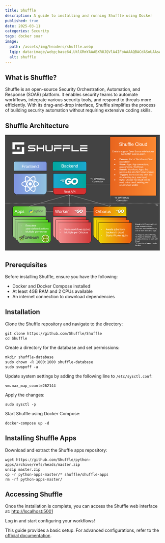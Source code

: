 ```yaml
---
title: Shuffle
description: A guide to installing and running Shuffle using Docker
published: true
date: 2025-03-11
categories: Security
tags: docker soar
image:
  path: /assets/img/headers/shuffle.webp
  lqip: data:image/webp;base64,UklGRmYAAABXRUJQVlA4IFoAAAAQBACdASoUAAsAPpE6l0eloyIhMAgAsBIJZACdMoRgD8AADGSRsvMgAAD+i1aQMx8oIyF1Lg7O2/Wf4/+Fx61oCBR2eb/5K9mpqxsEdUJ689XDRy6PwGevAAA=
  alt: shuffle
---
```


## What is Shuffle?
Shuffle is an open-source Security Orchestration, Automation, and Response (SOAR) platform. It enables security teams to automate workflows, integrate various security tools, and respond to threats more efficiently. With its drag-and-drop interface, Shuffle simplifies the process of building security automation without requiring extensive coding skills.

## Shuffle Architecture

![Shuffle](/assets/img/posts/shuffle_architecture.png)

## Prerequisites

Before installing Shuffle, ensure you have the following:
- Docker and Docker Compose installed
- At least 4GB RAM and 2 CPUs available
- An internet connection to download dependencies

## Installation

Clone the Shuffle repository and navigate to the directory:
```shell
git clone https://github.com/Shuffle/Shuffle
cd Shuffle
```
Create a directory for the database and set permissions:
```shell
mkdir shuffle-database
sudo chown -R 1000:1000 shuffle-database
sudo swapoff -a
```
Update system settings by adding the following line to `/etc/sysctl.conf`:
```shell
vm.max_map_count=262144
```
Apply the changes:
```shell
sudo sysctl -p
```
Start Shuffle using Docker Compose:
```shell
docker-compose up -d
```
## Installing Shuffle Apps
Download and extract the Shuffle apps repository:
```shell
wget https://github.com/Shuffle/python-apps/archive/refs/heads/master.zip
unzip master.zip
cp -r python-apps-master/* shuffle/shuffle-apps
rm -rf python-apps-master/
```

## Accessing Shuffle
Once the installation is complete, you can access the Shuffle web interface at:
<http://localhost:5001>

Log in and start configuring your workflows!

This guide provides a basic setup. For advanced configurations, refer to the [official documentation](https://shuffler.io/docs).